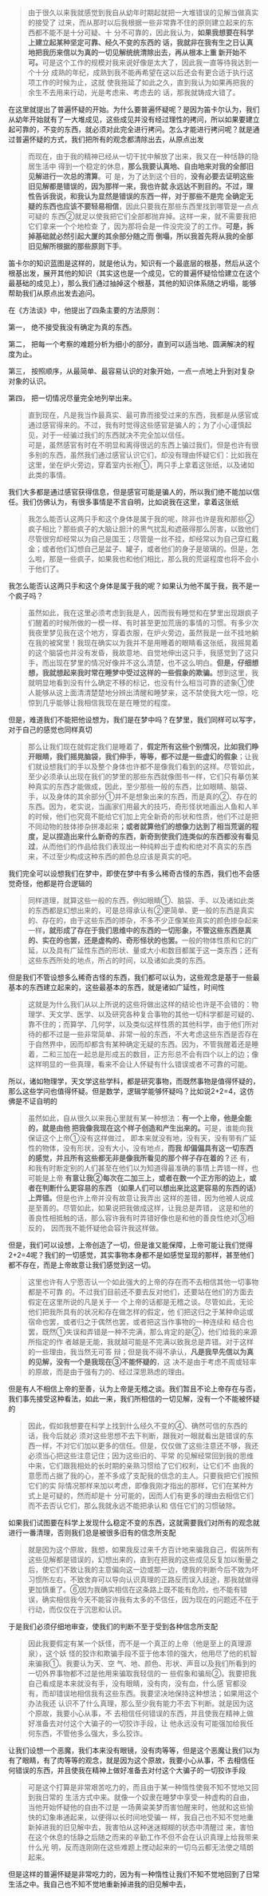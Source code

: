 <blockquote data-pid="13vaytxC">由于很久以来我就感觉到我自从幼年时期起就把一大堆错误的见解当做真实的接受了 过来，而从那时以后我根据一些非常靠不住的原则建立起来的东西都不能不是十分可疑、十 分不可靠的，因此我认为，<b>如果我想要在科学上建立起某种坚定可靠、经久不变的东西的 话，我就非在我有生之日认真地把我历来信以为真的一切见解统统清除出去，再从根本上重 新开始不可。</b>可是这个工作的规模对我来说好像是太大了，因此我一直等待我达到一个十分 成熟的年纪，成熟到我不能再希望在这以后还会有更合适于执行这项工作的时候为止，这就 使我拖延了如此之久，直到我认为如果再把我的余生不去用来行动，光是考虑来、考虑去的 话，那我就铸成大错了。</blockquote><p data-pid="uS6z55jj">在这里就提出了普遍怀疑的开始。为什么要普遍怀疑呢？是因为笛卡尔认为，我们从幼年开始就有了一大堆成见，这些成见并没有经过理性的拷问，所以如果要建立起可靠的，不变的东西，就必须对此完全进行拷问。怎么才能进行拷问呢？就是通过普遍怀疑的方式，我们把所有的观念都清除出去，从原点出发</p><blockquote data-pid="Z8yVqIb7">而现在，由于我的精神已经从一切干扰中解放了出来，我又在一种恬静的隐居生活中 得到一个稳定的休息，<b>那么我要认真地、自由地来对我的全部旧见解进行一次总的清算</b>。可 是，为了达到这个目的，<b>没有必要去证明这些旧见解都是错误的，因为那样一来，我也许就 永远达不到目的。不过，理性告诉我说，和我认为显然是错误的东西一样，对于那些不是完 全确定无疑的东西也应该不要轻易相信</b>，因此只要我在那些东西里找到哪管是一点点可疑的 东西②就足以使我把它们全部都抛弃掉。这样一来，就不需要我把它们拿来一个个地检查 了，因为那将会是一件没完没了的工作。<b>可是，拆掉基础就必然引起大厦的其余部分随之而 倒塌，所以我首先将从我的全部旧见解所根据的那些原则下手</b>。</blockquote><p data-pid="kOgbPQyy">笛卡尔的知识蓝图是这样的，就是他认为，知识有一个最底层的根基，然后从这个根基出发，展开其他的知识（其实这也是一个成见，它的普遍怀疑恰恰建立在这个最基础的成见上），那么我们通过抽掉这个根基，其他的知识体系随之坍塌，能够帮助我们从原点出发去追问。</p><p data-pid="pXsHpnSd">在《方法谈》中，他提出了四条主要的方法原则：</p><p data-pid="BnoKagsu">第一， 绝不接受我没有确定为真的东西。</p><p data-pid="cKy_sr6G">第二， 把每一个考察的难题分析为细小的部分，直到可以适当地、圆满解决的程度为止。</p><p data-pid="BYBw8r2B">第三， 按照顺序，从最简单、最容易认识的对象开始，一点一点地上升到对复杂对象的认识。</p><p data-pid="CsZM_O7S">第四， 把一切情况尽量完全地列举出来。</p><blockquote data-pid="HQjch-2G">直到现在，凡是我当作最真实、最可靠而接受过来的东西，我都是从感官或通过感官得来的。不过，我有时觉得这些感官是骗人的；为了小心谨慎起见，对于一经骗过我们的东西就决不完全加以信任。<br/>可是，虽然感官有时在不明显和离得很远的东西上骗过我们，但是也许有很多别的东西，虽然我们通过感官认识它们，却没有理由怀疑它们：比如我在这里，坐在炉火旁边，穿着室内长袍①，两只手上拿着这张纸，以及诸如此类的事情。</blockquote><p data-pid="DtTQMejy">我们大多都是通过感官获得信息，但是感官可能是骗人的，所以我们绝不能加以信任。我们仿佛认为，有很多事情是不言自明，比如说我在这里，拿着这张纸</p><blockquote data-pid="pz-4uAz1">我怎么能否认这两只手和这个身体是属于我的呢，除非也许是我和那些②疯子相比？那些疯子的大脑让胆汁的黑气扰乱和遮蔽得那么厉害，以致他们尽管很穷却经常以为自己是国王；尽管是一丝不挂，却经常以为自己穿红戴金；或者他们幻想自己是盆子、罐子，或者他们的身子是玻璃的。但是，怎么啦，那是一些疯子，如果我也和他们相比，那么我的荒诞程度也将不会小于他们了。</blockquote><p data-pid="RFukgu5e">我怎么能否认这两只手和这个身体是属于我的呢？如果认为他不属于我，我不是一个疯子吗？</p><blockquote data-pid="Ygy4vEtb">虽然如此，我在这里必须考虑到我是人，因而我有睡觉和在梦里出现跟疯子们醒着的时候所做的一模一样、有时甚至更加荒唐的事情的习惯。有多少次我夜里梦见我在这个地方，穿着衣服，在炉火旁边，虽然我是一丝不挂地躺在我的被窝里！我现在确实以为我并不是用睡着的眼睛看这张纸，我摇晃着的这个脑袋也并没有发昏，我故意地、自觉地伸出这只手，我感觉到了这只手，而出现在梦里的情况好像并不这么清楚，也不这么明白。<b>但是，仔细想想，我就想起来我时常在睡梦中受过这样的一些假象的欺骗。</b>想到这里，我就明显地看到没有什么确定不移的标记，也没有什么相当可靠的迹象①使人能够从这上面清清楚楚地分辨出清醒和睡梦来，这不禁使我大吃一惊，吃惊到几乎能够让我相信我现在是在睡觉的程度。</blockquote><p data-pid="gLkJ1xT6">但是，难道我们不能把他设想为，我们是在梦中吗？在梦里，我们同样可以写字，对于自己的感觉也同样真切</p><blockquote data-pid="El3r63J7">那么让我们现在就假定我们是睡着了，<b>假定所有这些个别情况，比如我们睁开眼睛，我们摇晃脑袋，我们伸手，等等，都不过是一些虚幻的假象</b>；让我们就设想我们的手以及整个身体也许都不是像我们看到的这样。尽管如此，至少必须承认出现在我们的梦里的那些东西就像图书一样，它们只有摹仿某种真实的东西才能做成，因此，至少那些一般的东西，比如眼睛、脑袋、手，以及身体的其余部分①并不是想象出来的东西，而是真的②、存在的东西。因为，老实说，当画家们用最大的技巧，奇形怪状地画出人鱼和人羊的时候，他们也究竟不能给它们加上完全新奇的形状和性质，他们不过是把不同动物的肢体掺杂拼凑起来<b>；或者就算他们的想像力达到了相当荒诞的程度，足以捏造出来什么新奇的东西，新奇到使我们连类似的东西都没有看见过</b>，从而他们的作品给我们表现出一种纯粹出于虚构和绝对不真实的东西来，不过至少构成这种东西的颜色总应该是真实的吧。</blockquote><p data-pid="QJy9zbvl">我们完全可以设想我们在梦中，即使在梦中有多么稀奇古怪的东西，我们也不会感觉奇怪，他都是符合逻辑的</p><blockquote data-pid="KnjXhuFB">同样道理，就算这些一般的东西，例如眼睛①、脑袋、手、以及诸如此类的东西都是幻想出来的，可是总得承认有②更简单、更一般的东西是真实的、存在的，由于这些东西的掺杂，不多不少正像某些真实的颜色掺杂起来一样<b>，就形成了存在于我们思维中的东西的一切形象，不管这些东西是真的、实在的也罢，还是虚构的、奇形怪状的也罢。</b>一般的物体性质和它的广延，以及具有广延性东西的形状、量或大小和数目都属于这一类东西；还有这些东西所处的地点，所占的时间，以及诸如此类的东西。</blockquote><p data-pid="a33dpkhN">但是我们不管设想多么稀奇古怪的东西，我们都可以认为，这些观念是基于一些最基本的东西建立起来的，这些最基本的东西，就是诸如广延性，时间性</p><blockquote data-pid="YxxgbM2f">这就是为什么我们从以上所说的这些将做出这样的结论也许是不会错的：物理学、天文学、医学、以及研究各种复合事物的其他一切科学都是可疑的、靠不住的；而算学、几何学，以及类似这样性质的其他科学，由于他们所对待的都不过是一些非常简单、非常一般的东西，不大考虑这些东西是否存在于自然界中，因而却都含有某种确定无疑的东西。因为，不管我醒着还是睡着，二和三加在一起总是形成五的数目，正方形总不会有四个以上的边；像这样明显的一些真理，看来不会让人怀疑有什么错误或者不可靠的可能。</blockquote><p data-pid="-TVcTuan">所以，诸如物理学，天文学这些学科，都是研究事物，而既然事物是值得怀疑的，那么这些学问也值得怀疑。但是数学，逻辑学能够怀疑吗？比如说2+2=4，这仿佛是不证自明的</p><blockquote data-pid="egLZapkJ">虽然如此，自从很久以来我心里就有某一种想法：<b>有一个上帝，他是全能的，就是由他 把我像我现在这个样子创造和产生出来的。</b>可是，谁能向我保证这个上帝①没有这样做过， 即本来就没有地，没有天，没有带有广延性的物体，没有形状，没有大小，没有地点，<b>而我 却偏偏具有这一切东西的感觉，并且所有这些都无非是像我所看见的那个样子存在着的？</b>还 有，和我有时断定别的人们甚至在他们以为知道得最准确的事情上弄错一样，也可能是上帝 <b>有意让我②每次在二加三上，或者在数一个正方形的边上，或者在判断什么更容易的东西 （如果人们可以想出来比这更容易的东西的话）上弄错。</b>但是也许上帝并没有故意让我弄出 这样的差错，因为他被人说成是至善的。尽管如此，如果说把我做成这样，让我总是弄错， 这是和他的善良性相抵触的话，那么容许我有时弄错好像也是和他的善良性绝对③相反的， 因而我不能怀疑他会容许我这样做。</blockquote><p data-pid="zFSgg0es">但是，我们可以设想，上帝创造了一切，但是谁又能保障，上帝可能让我们觉得2+2=4呢？我们的一切感觉，其实事物本身都不是如感觉呈现的那样，甚至他们都不存在，而是上帝故意让我们感觉到这一切。</p><blockquote data-pid="1n2lKcRD">这里也许有人宁愿否认一个如此强大的上帝的存在而不去相信其他一切事物都是不可靠 的。不过我们目前还不要去反对他们，还要站在他们的方面去假定在这里所说的凡是关于一 个上帝的话都是无稽之谈。尽管如此，无论他们把我所具有的状况和存在做怎样的假定，他 们把这归之于某种命运或宿命也罢，或者归之于偶然也罢，或者把这当作事物的一种连续和 结合也罢，既然①失误和弄错是一种不完满，那么肯定的是②，他们给我的来源所指定的作 者越是无能，我就越可能是不完满以致我总是弄错。对于这样的一些理由，我当然无可答 辩；但是我不得不承认，<b>凡是我早先信以为真的见解，没有一个是我现在③不能怀疑的</b>，这 决不是由于考虑不周或轻率的原故，而是由于强有力的、经过深思熟虑的理由。 </blockquote><p data-pid="NUPQDQRS">但是有人不相信上帝的至善，认为上帝是无稽之谈。我们暂且不论上帝存在与否，我们事先接受这种看法，如此一来，我们所相信的一切见解，没有一个不能被怀疑的</p><blockquote data-pid="-06g6Xup">因此，假如我想要在科学上找到什么经久不变的④、确然可信的东西的话，我今后就必 须对这些思想不去下判断，跟我对一眼就看出是错误的东西一样，不对它们加以更多的信任。但是，仅仅做了这些注意还不够，我还必须当心把这些注意记住；因为这些旧的、平常 的见解经常回到我的思维中来，它们跟我相处的长时期的亲熟习惯给了它们权利，让它们不 由我的意愿而占据了我的心，差不多成了支配我的信念的主人。只要我把它们按照它们的实 际情况那样来加以考虑，即像我刚才指出的那样，它们在某种方式上是可疑的，然而却是十 分可能的，因而人们有更多的理由去相信它们而不去否认它们，那么我就永远不能把承认和 信任它们的习惯破除。 </blockquote><p data-pid="oC9DDAPQ">如果我们试图要在科学上发现什么稳定不变的东西，这就需要我们对所有的观念就进行一番清理，否则我们总是被很多旧有的信念所支配</p><blockquote data-pid="fOF2UV9P">就是因为这个原故，我想，如果我反过来千方百计地来骗我自己，假装所有这些见解都是错误的，幻想出来的，直到在把我的这些成见反复加以衡量之后，使它们不致让我的主意偏向这一边或那一边，使我的判断今后不致为坏习惯所左右，不致舍弃可以导向认识真理的正路反而误入歧途，那我就做得更加慎重了。⑥因为我确实相信在这条路上既不能有危险，也不能有错误，确实相信我今天不能容许我有太多的不信任，因为现在的问题还不在于行动，而仅仅在于沉思和认识。</blockquote><p data-pid="6HdHp9OM">于是我们必须仔细地审查，使我们的判断不至于受到各种信念所支配</p><blockquote data-pid="HCtg2pjD">因此我要假定有某一个妖怪，而不是一个真正的上帝（他是至上的真理源泉），这个妖 怪的狡诈和欺骗手段不亚于他本领的强大，他用尽了他的机智来骗我①。我要认为天、空 气、地、颜色、形状、声音以及我们所看到的一切外界事物都不过是他用来骗取我轻信的一 些假象和骗局②。我要把我自己看成是本来就没有手，没有眼睛，没有肉，没有血，什么感 官都没有，而却错误地相信我有这些东西。我要坚决地保持这种想法；如果用这个办法我还 认识不了什么真理，那么至少我有能力不去下判断。就是因为这个原故，我要小心从事，不 去相信任何错误的东西，并且使我在精神上做好准备去对付这个大骗子的一切狡诈手段，让 他永远没有可能强加给我任何东西，不管他多么强大，多么狡诈。 </blockquote><p data-pid="12STh-if">让我们设想一个恶魔，我们本来没有眼镜，没有肉等等，但是这个恶魔让我们以为有了眼睛，有了肉等等的观念，就是因为这个原故，我要小心从事，不 去相信任何错误的东西，并且使我在精神上做好准备去对付这个大骗子的一切狡诈手段</p><blockquote data-pid="gty5hqJA">可是这个打算是非常艰苦吃力的，而且由于某一种惰性使我不知不觉地又回到我日常的 生活方式中来。就像一个奴隶在睡梦中享受一种虚构的自由，当他开始怀疑他的自由不过是 一场黄粱美梦而害怕醒来时，他就和这些愉快的幻象串通起来，以便得以长时间地受骗一 样，我自己也不知不觉地重新掉进我的旧见解中去，我害怕从这种迷迷糊糊的状态中清醒过 来，害怕在这个休息的恬静之后随之而来的辛勤工作不但不会在认识真理上给我带来什么光 明，反而连刚刚在这些难题上搅动起来的一切乌云都无法使之晴朗起来。</blockquote><p data-pid="uISRibhR">但是这样的普遍怀疑是非常吃力的，因为有一种惰性让我们不知不觉地回到了日常生活之中。我自己也不知不觉地重新掉进我的旧见解中去，</p><p></p><p></p>